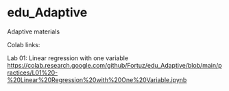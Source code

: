 # edu_Adaptive
Adaptive materials

Colab links:

Lab 01: Linear regression with one variable <br>
https://colab.research.google.com/github/Fortuz/edu_Adaptive/blob/main/practices/L01%20-%20Linear%20Regression%20with%20One%20Variable.ipynb

